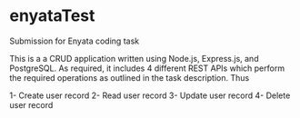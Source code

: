 # enyataTest
Submission for Enyata coding task

This is a a CRUD application written using Node.js, Express.js, and PostgreSQL. As required,
it includes 4 different REST APIs which perform the required operations as outlined in the 
task description. Thus


1- Create user record
2- Read user record
3- Update user record
4- Delete user record
